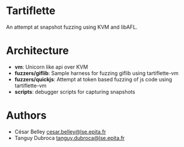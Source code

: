 Tartiflette
===========

An attempt at snapshot fuzzing using KVM and libAFL.

# Architecture

- **vm**: Unicorn like api over KVM
- **fuzzers/giflib**: Sample harness for fuzzing giflib using tartiflette-vm
- **fuzzers/quickjs**: Attempt at token based fuzzing of js code using tartiflette-vm
- **scripts**: debugger scripts for capturing snapshots

# Authors

- César Belley <cesar.belley@lse.epita.fr>
- Tanguy Dubroca <tanguy.dubroca@lse.epita.fr>
